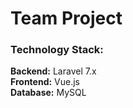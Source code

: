 # Team Project

### Technology Stack:
**Backend:** Laravel 7.x   
**Frontend:** Vue.js  
**Database:** MySQL
 